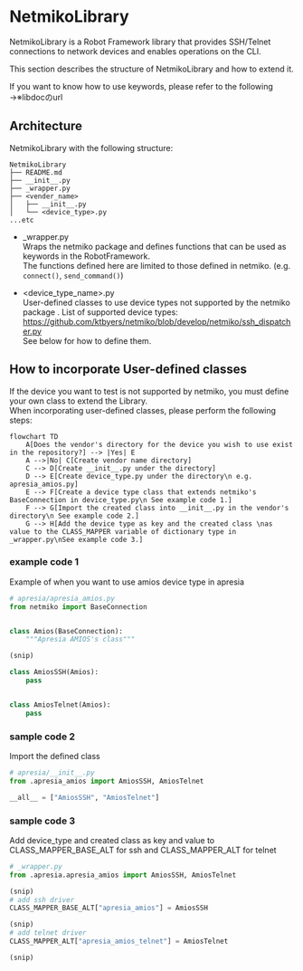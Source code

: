 NetmikoLibrary
==============
NetmikoLibrary is a Robot Framework library that provides SSH/Telnet connections to network devices and enables operations on the CLI.

This section describes the structure of NetmikoLibrary and how to extend it.

If you want to know how to use keywords, please refer to the following  
→※libdocのurl

## Architecture
NetmikoLibrary with the following structure:
```
NetmikoLibrary
├── README.md
├── __init__.py
├── _wrapper.py
├── <vender_name>
│   ├── __init__.py
│   └── <device_type>.py
...etc
```

-  _wrapper.py  
Wraps the netmiko package and defines functions that can be used as keywords in the RobotFramework.  
The functions defined here are limited to those defined in netmiko. (e.g. `connect()`, `send_command()`)  

- <device_type_name>.py  
User-defined classes to use device types not supported by the netmiko package . 
List of supported device types: https://github.com/ktbyers/netmiko/blob/develop/netmiko/ssh_dispatcher.py  
See below for how to define them.

## How to incorporate User-defined classes
If the device you want to test is not supported by netmiko, you must define your own class to extend the Library.  
When incorporating user-defined classes, please perform the following steps:  
```mermaid
flowchart TD
    A[Does the vendor's directory for the device you wish to use exist in the repository?] --> |Yes| E
    A -->|No| C[Create vendor name directory]
    C --> D[Create __init__.py under the directory]
    D --> E[Create device_type.py under the directory\n e.g. apresia_amios.py]
    E --> F[Create a device type class that extends netmiko's BaseConnection in device_type.py\n See example code 1.]
    F --> G[Import the created class into __init__.py in the vendor's directory\n See example code 2.]
    G --> H[Add the device type as key and the created class \nas value to the CLASS_MAPPER variable of dictionary type in _wrapper.py\nSee example code 3.]
```


### example code 1
Example of when you want to use amios device type in apresia

```python
# apresia/apresia_amios.py
from netmiko import BaseConnection


class Amios(BaseConnection):
    """Apresia AMIOS's class"""

(snip) 

class AmiosSSH(Amios):
    pass


class AmiosTelnet(Amios):
    pass
```

### sample code 2
Import the defined class
```python
# apresia/__init__.py
from .apresia_amios import AmiosSSH, AmiosTelnet

__all__ = ["AmiosSSH", "AmiosTelnet"]
```
### sample code 3
Add device_type and created class as key and value to CLASS_MAPPER_BASE_ALT for ssh and CLASS_MAPPER_ALT for telnet  
```python
# _wrapper.py
from .apresia.apresia_amios import AmiosSSH, AmiosTelnet

(snip) 
# add ssh driver
CLASS_MAPPER_BASE_ALT["apresia_amios"] = AmiosSSH

(snip) 
# add telnet driver
CLASS_MAPPER_ALT["apresia_amios_telnet"] = AmiosTelnet

(snip) 
```

